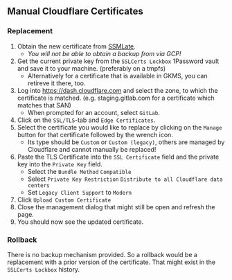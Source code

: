 ## Manual Cloudflare Certificates

### Replacement

1. Obtain the new certificate from [SSMLate](https://sslmate.com/console/orders/).
   - *You will not be able to obtain a backup from via GCP!*
1. Get the current private key from the `SSLCerts Lockbox` 1Password vault and save it to your machine. (preferably on a tmpfs)
   - Alternatively for a certificate that is available in GKMS, you can retireve it there, too.
1. Log into https://dash.cloudflare.com and select the zone, to which the certificate is matched. (e.g. staging.gitlab.com for a certificate which matches that SAN)
   - When prompted for an account, select `GitLab`.
1. Click on the `SSL/TLS`-tab and `Edge Certificates`.
1. Select the certificate you would like to replace by clicking on the `Manage` button for that certificate followed by the wrench icon.
   - Its type should be `Custom` or `Custom (legacy)`, others are managed by Cloudflare and cannot manually be replaced!
1. Paste the TLS Certificate into the `SSL Certificate` field and the private key into the `Private Key` field.
   - Select the `Bundle Method` `Compatible`
   - Select `Private Key Restriction` `Distribute to all Cloudflare data centers`
   - Set `Legacy Client Support` to `Modern`
1. Click `Upload Custom Certificate`
1. Close the management dialog that might still be open and refresh the page.
1. You should now see the updated certificate.

### Rollback

There is no backup mechanism provided. So a rollback would be a replacement with a prior version of the certificate. That might exist in the `SSLCerts Lockbox` history.

